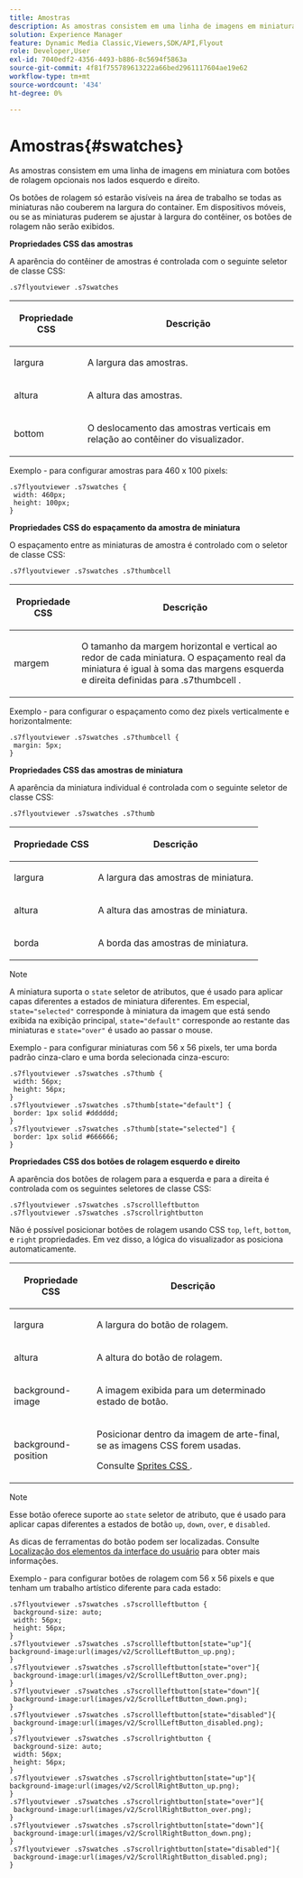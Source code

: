 ```yaml
---
title: Amostras
description: As amostras consistem em uma linha de imagens em miniatura com botões de rolagem opcionais nos lados esquerdo e direito.
solution: Experience Manager
feature: Dynamic Media Classic,Viewers,SDK/API,Flyout
role: Developer,User
exl-id: 7040edf2-4356-4493-b886-8c5694f5863a
source-git-commit: 4f81f755789613222a66bed2961117604ae19e62
workflow-type: tm+mt
source-wordcount: '434'
ht-degree: 0%

---
```


# Amostras{#swatches}

As amostras consistem em uma linha de imagens em miniatura com botões de rolagem opcionais nos lados esquerdo e direito.

<!--<a id="section_061E550C1C1D4DB2BD663A898895B38C"></a>-->

Os botões de rolagem só estarão visíveis na área de trabalho se todas as miniaturas não couberem na largura do container. Em dispositivos móveis, ou se as miniaturas puderem se ajustar à largura do contêiner, os botões de rolagem não serão exibidos.

**Propriedades CSS das amostras**

A aparência do contêiner de amostras é controlada com o seguinte seletor de classe CSS:

```
.s7flyoutviewer .s7swatches
```

<table id="table_94EE3F5BBE4547C0B4943471CEE7EDE4"> 
 <thead> 
  <tr> 
   <th colname="col1" class="entry"> <p> Propriedade CSS </p> </th> 
   <th colname="col2" class="entry"> <p>Descrição </p> </th> 
  </tr> 
 </thead>
 <tbody> 
  <tr> 
   <td colname="col1"> <p> <span class="codeph"> largura </span> </p> </td> 
   <td colname="col2"> <p> A largura das amostras. </p> </td> 
  </tr> 
  <tr> 
   <td colname="col1"> <p> <span class="codeph"> altura </span> </p> </td> 
   <td colname="col2"> <p>A altura das amostras. </p> </td> 
  </tr> 
  <tr> 
   <td colname="col1"> <p> <span class="codeph"> bottom </span> </p> </td> 
   <td colname="col2"> <p> O deslocamento das amostras verticais em relação ao contêiner do visualizador. </p> </td> 
  </tr> 
 </tbody> 
</table>

Exemplo - para configurar amostras para 460 x 100 pixels:

```
.s7flyoutviewer .s7swatches { 
 width: 460px; 
 height: 100px;  
}
```

**Propriedades CSS do espaçamento da amostra de miniatura**

O espaçamento entre as miniaturas de amostra é controlado com o seletor de classe CSS:

```
.s7flyoutviewer .s7swatches .s7thumbcell
```

<table id="table_70FAD50E38EB4647B8FAB832F552BBB8"> 
 <thead> 
  <tr> 
   <th colname="col1" class="entry"> <p> Propriedade CSS </p> </th> 
   <th colname="col2" class="entry"> <p>Descrição </p> </th> 
  </tr> 
 </thead>
 <tbody> 
  <tr> 
   <td colname="col1"> <p> <span class="codeph"> margem </span> </p> </td> 
   <td colname="col2"> <p> O tamanho da margem horizontal e vertical ao redor de cada miniatura. O espaçamento real da miniatura é igual à soma das margens esquerda e direita definidas para <span class="codeph"> .s7thumbcell </span>. </p> </td> 
  </tr> 
 </tbody> 
</table>

Exemplo - para configurar o espaçamento como dez pixels verticalmente e horizontalmente:

```
.s7flyoutviewer .s7swatches .s7thumbcell { 
 margin: 5px; 
}
```

**Propriedades CSS das amostras de miniatura**

A aparência da miniatura individual é controlada com o seguinte seletor de classe CSS:

```
.s7flyoutviewer .s7swatches .s7thumb
```

<table id="table_85446C72FD914594B7D108381BBFC673"> 
 <thead> 
  <tr> 
   <th colname="col1" class="entry"> <p> Propriedade CSS </p> </th> 
   <th colname="col2" class="entry"> <p>Descrição </p> </th> 
  </tr> 
 </thead>
 <tbody> 
  <tr> 
   <td colname="col1"> <p> <span class="codeph"> largura </span> </p> </td> 
   <td colname="col2"> <p> A largura das amostras de miniatura. </p> </td> 
  </tr> 
  <tr> 
   <td colname="col1"> <p> <span class="codeph"> altura </span> </p> </td> 
   <td colname="col2"> <p>A altura das amostras de miniatura. </p> </td> 
  </tr> 
  <tr> 
   <td colname="col1"> <p> <span class="codeph"> borda </span> </p> </td> 
   <td colname="col2"> <p>A borda das amostras de miniatura. </p> </td> 
  </tr> 
 </tbody> 
</table>

>[!NOTE]
>
>A miniatura suporta o `state` seletor de atributos, que é usado para aplicar capas diferentes a estados de miniatura diferentes. Em especial, `state="selected"` corresponde à miniatura da imagem que está sendo exibida na exibição principal, `state="default"` corresponde ao restante das miniaturas e `state="over"` é usado ao passar o mouse.

Exemplo - para configurar miniaturas com 56 x 56 pixels, ter uma borda padrão cinza-claro e uma borda selecionada cinza-escuro:

```
.s7flyoutviewer .s7swatches .s7thumb { 
 width: 56px; 
 height: 56px;  
} 
.s7flyoutviewer .s7swatches .s7thumb[state="default"] { 
 border: 1px solid #dddddd; 
} 
.s7flyoutviewer .s7swatches .s7thumb[state="selected"] { 
 border: 1px solid #666666; 
}
```

**Propriedades CSS dos botões de rolagem esquerdo e direito**

A aparência dos botões de rolagem para a esquerda e para a direita é controlada com os seguintes seletores de classe CSS:

```
.s7flyoutviewer .s7swatches .s7scrollleftbutton 
.s7flyoutviewer .s7swatches .s7scrollrightbutton
```

Não é possível posicionar botões de rolagem usando CSS `top`, `left`, `bottom`, e `right` propriedades. Em vez disso, a lógica do visualizador as posiciona automaticamente.

<table id="table_F957367566C542829E2F6D296F9DAAC5"> 
 <thead> 
  <tr> 
   <th colname="col1" class="entry"> <p> Propriedade CSS </p> </th> 
   <th colname="col2" class="entry"> <p>Descrição </p> </th> 
  </tr> 
 </thead>
 <tbody> 
  <tr> 
   <td colname="col1"> <p> <span class="codeph"> largura </span> </p> </td> 
   <td colname="col2"> <p> A largura do botão de rolagem. </p> </td> 
  </tr> 
  <tr> 
   <td colname="col1"> <p> <span class="codeph"> altura </span> </p> </td> 
   <td colname="col2"> <p>A altura do botão de rolagem. </p> </td> 
  </tr> 
  <tr> 
   <td colname="col1"> <p> <span class="codeph"> background-image </span> </p> </td> 
   <td colname="col2"> <p>A imagem exibida para um determinado estado de botão. </p> </td> 
  </tr> 
  <tr> 
   <td colname="col1"> <p> <span class="codeph"> background-position </span> </p> </td> 
   <td colname="col2"> <p> Posicionar dentro da imagem de arte-final, se as imagens CSS forem usadas. </p> <p>Consulte <a href="../../../c-html5-s7-aem-asset-viewers/c-html5-flyout-viewer-20-about/c-html5-flyout-viewer-20-customizingviewer/c-html5-flyout-viewer-20-customizingviewer.md#section-0711ece44a4740168cfd7624c9010bd1" format="dita" scope="local"> Sprites CSS </a>. </p> </td> 
  </tr> 
 </tbody> 
</table>

>[!NOTE]
>
>Esse botão oferece suporte ao `state` seletor de atributo, que é usado para aplicar capas diferentes a estados de botão `up`, `down`, `over`, e `disabled`.

As dicas de ferramentas do botão podem ser localizadas. Consulte [Localização dos elementos da interface do usuário](../../../c-html5-s7-aem-asset-viewers/c-html5-flyout-viewer-20-about/c-html5-flyout-viewer-20-localization.md#concept-6c8e58c611934e93ae3f211f46e15c27) para obter mais informações.

Exemplo - para configurar botões de rolagem com 56 x 56 pixels e que tenham um trabalho artístico diferente para cada estado:

```
.s7flyoutviewer .s7swatches .s7scrollleftbutton { 
 background-size: auto; 
 width: 56px; 
 height: 56px; 
} 
.s7flyoutviewer .s7swatches .s7scrollleftbutton[state="up"]{ 
background-image:url(images/v2/ScrollLeftButton_up.png); 
} 
.s7flyoutviewer .s7swatches .s7scrollleftbutton[state="over"]{ 
 background-image:url(images/v2/ScrollLeftButton_over.png); 
} 
.s7flyoutviewer .s7swatches .s7scrollleftbutton[state="down"]{ 
 background-image:url(images/v2/ScrollLeftButton_down.png); 
} 
.s7flyoutviewer .s7swatches .s7scrollleftbutton[state="disabled"]{ 
 background-image:url(images/v2/ScrollLeftButton_disabled.png); 
} 
.s7flyoutviewer .s7swatches .s7scrollrightbutton { 
 background-size: auto; 
 width: 56px; 
 height: 56px; 
} 
.s7flyoutviewer .s7swatches .s7scrollrightbutton[state="up"]{ 
background-image:url(images/v2/ScrollRightButton_up.png); 
} 
.s7flyoutviewer .s7swatches .s7scrollrightbutton[state="over"]{ 
 background-image:url(images/v2/ScrollRightButton_over.png); 
} 
.s7flyoutviewer .s7swatches .s7scrollrightbutton[state="down"]{ 
 background-image:url(images/v2/ScrollRightButton_down.png); 
} 
.s7flyoutviewer .s7swatches .s7scrollrightbutton[state="disabled"]{ 
 background-image:url(images/v2/ScrollRightButton_disabled.png); 
}
```
